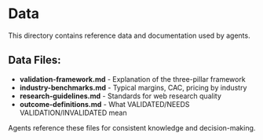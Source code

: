 # Data

This directory contains reference data and documentation used by agents.

## Data Files:

- **validation-framework.md** - Explanation of the three-pillar framework
- **industry-benchmarks.md** - Typical margins, CAC, pricing by industry
- **research-guidelines.md** - Standards for web research quality
- **outcome-definitions.md** - What VALIDATED/NEEDS VALIDATION/INVALIDATED mean

Agents reference these files for consistent knowledge and decision-making.
